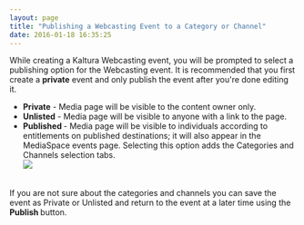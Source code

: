 ```yaml
---
layout: page
title: "Publishing a Webcasting Event to a Category or Channel"
date: 2016-01-18 16:35:25
---
```


<p>
    While creating a Kaltura Webcasting event, you will be prompted to select a publishing option for the Webcasting event. It is recommended that you first create a <strong>private</strong> event and only publish the event after you're done editing it.
  </p>
  
  <ul>
    <li>
      <strong>Private</strong> - Media page will be visible to the content owner only.
    </li>
    <li>
      <strong>Unlisted</strong> - Media page will be visible to anyone with a link to the page.
    </li>
    <li>
      <strong>Published </strong>- Media page will be visible to individuals according to entitlements on published destinations; it will also appear in the MediaSpace events page. Selecting this option adds the Categories and Channels selection tabs. <br /><img src="{{site.url}}/assets/2503">
    </li>
  </ul>
  
  <p>
    <br />If you are not sure about the categories and channels you can save the event as Private or Unlisted and return to the event at a later time using the <strong>Publish </strong>button.
  </p>
